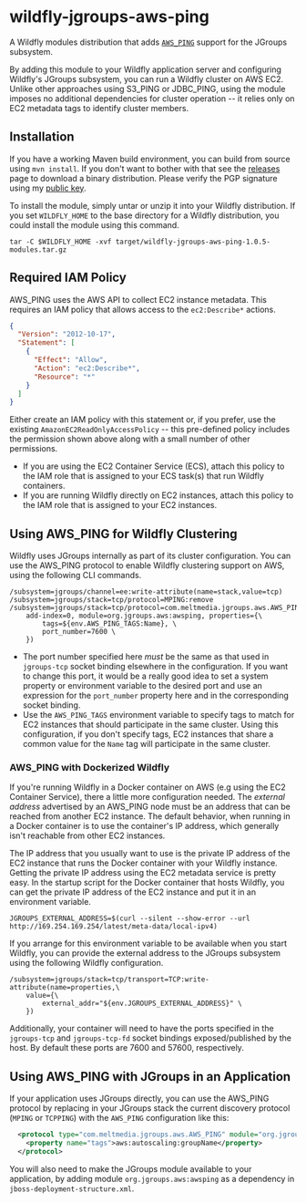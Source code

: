 wildfly-jgroups-aws-ping
========================

A Wildfly modules distribution that adds [`AWS_PING`](https://github.com/meltmedia/jgroups-aws) support for the JGroups subsystem.

By adding this module to your Wildfly application server and configuring Wildfly's JGroups subsystem, you can run a Wildfly cluster on AWS EC2. Unlike other approaches using S3_PING or JDBC_PING, using the module imposes no additional dependencies for cluster operation -- it relies only on EC2 metadata tags to identify cluster members.

Installation
-------------

If you have a working Maven build environment, you can build from source using `mvn install`. If you don't want to bother with that see the [releases](https://github.com/soulwing/wildfly-jgroups-aws-ping/releases) page to download a binary distribution. Please verify the PGP signature using my [public key](https://keybase.io/ceharris).

To install the module, simply untar or unzip it into your Wildfly distribution. If you set `WILDFLY_HOME` to the base directory for a Wildfly distribution, you could install the module using this command.

```
tar -C $WILDFLY_HOME -xvf target/wildfly-jgroups-aws-ping-1.0.5-modules.tar.gz
```

Required IAM Policy
-------------------

AWS_PING uses the AWS API to collect EC2 instance metadata. This requires an IAM policy that allows access to the `ec2:Describe*` actions.

``` json
{
  "Version": "2012-10-17",
  "Statement": [
    {
      "Effect": "Allow",
      "Action": "ec2:Describe*",
      "Resource": "*"
    }
  ]
}
```

Either create an IAM policy with this statement or, if you prefer, use the existing `AmazonEC2ReadOnlyAccessPolicy` -- this pre-defined policy includes the permission shown above along with a small number of other permissions.

* If you are using the EC2 Container Service (ECS), attach this policy to the IAM role that is assigned to your ECS task(s) that run Wildfly containers.
* If you are running Wildfly directly on EC2 instances, attach this policy to the IAM role that is assigned to your EC2 instances.

Using AWS_PING for Wildfly Clustering
-------------------------------------

Wildfly uses JGroups internally as part of its cluster configuration. You can use the AWS_PING protocol to enable Wildfly clustering support on AWS, using the following CLI commands.

```
/subsystem=jgroups/channel=ee:write-attribute(name=stack,value=tcp)
/subsystem=jgroups/stack=tcp/protocol=MPING:remove
/subsystem=jgroups/stack=tcp/protocol=com.meltmedia.jgroups.aws.AWS_PING:add(\
    add-index=0, module=org.jgroups.aws:awsping, properties={\
        tags=${env.AWS_PING_TAGS:Name}, \
        port_number=7600 \
    })
```

* The port number specified here _must_ be the same as that used in `jgroups-tcp` socket binding elsewhere
  in the configuration. If you want to change this port, it would be a really good idea to set a system property 
  or environment variable to the desired port and use an expression for the `port_number` property here and in the
  corresponding socket binding.
* Use the `AWS_PING_TAGS` environment variable to specify tags to match for EC2 instances that should participate 
  in the same cluster. Using this configuration, if you don't specify tags, EC2 instances that share a common value 
  for the `Name` tag will participate in the same cluster.

### AWS_PING with Dockerized Wildfly

If you're running Wildfly in a Docker container on AWS (e.g using the EC2 Container Service), there a little more 
configuration needed. The _external address_ advertised by an AWS_PING node must be an address that can be reached from another EC2 instance. The default behavior, when running in a Docker container is to use the container's IP address, which generally isn't reachable from other EC2 instances.

The IP address that you usually want to use is the private IP address of the EC2 instance that runs the Docker container with your Wildfly instance. Getting the private IP address using the EC2 metadata service is pretty easy. In the startup script for the Docker container that hosts Wildfly, you can get the private IP address of the EC2 instance and put it in an environment variable.

```
JGROUPS_EXTERNAL_ADDRESS=$(curl --silent --show-error --url http://169.254.169.254/latest/meta-data/local-ipv4)
```

If you arrange for this environment variable to be available when you start Wildfly, you can provide the external address to the JGroups subsystem using the following Wildfly configuration.

```
/subsystem=jgroups/stack=tcp/transport=TCP:write-attribute(name=properties,\
    value={\
        external_addr="${env.JGROUPS_EXTERNAL_ADDRESS}" \
    })
```

Additionally, your container will need to have the ports specified in the `jgroups-tcp` and `jgroups-tcp-fd` socket bindings exposed/published by the host. By default these ports are 7600 and 57600, respectively.


Using AWS_PING with JGroups in an Application
---------------------------------------------

If your application uses JGroups directly, you can use the AWS_PING protocol by replacing in your JGroups stack the current discovery protocol (`MPING` or `TCPPING`) with the `AWS_PING` configuration like this:

``` xml
  <protocol type="com.meltmedia.jgroups.aws.AWS_PING" module="org.jgroups.aws:awsping">
    <property name="tags">aws:autoscaling:groupName</property>
  </protocol>
```

You will also need to make the JGroups module available to your application, by adding
module `org.jgroups.aws:awsping` as a dependency in `jboss-deployment-structure.xml`.
